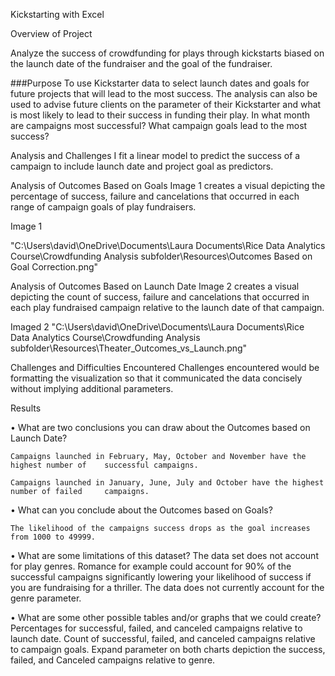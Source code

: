 Kickstarting with Excel


Overview of Project

Analyze the success of crowdfunding for plays through kickstarts biased on the launch date of the fundraiser and the goal of the fundraiser. 


###Purpose
To use Kickstarter data to select launch dates and goals for future projects that will lead to the most success. The analysis can also be used to advise future clients on the parameter of their Kickstarter and what is most likely to lead to their success in funding their play. In what month are campaigns most successful? What campaign goals lead to the most success?


Analysis and Challenges
I fit a linear model to predict the success of a campaign to include launch date and project goal as predictors. 

Analysis of Outcomes Based on Goals
Image 1 creates a visual depicting the percentage of success, failure and cancelations that occurred in each range of campaign goals of play fundraisers.


Image 1

"C:\Users\david\OneDrive\Documents\Laura Documents\Rice Data Analytics Course\Crowdfunding Analysis subfolder\Resources\Outcomes Based on Goal Correction.png"









Analysis of Outcomes Based on Launch Date
Image 2 creates a visual depicting the count of success, failure and cancelations that occurred in each play fundraised campaign relative to the launch date of that campaign.


Imaged 2
"C:\Users\david\OneDrive\Documents\Laura Documents\Rice Data Analytics Course\Crowdfunding Analysis subfolder\Resources\Theater_Outcomes_vs_Launch.png"

Challenges and Difficulties Encountered
Challenges encountered would be formatting the visualization so that it communicated the data concisely without implying additional parameters.


Results

•	What are two conclusions you can draw about the Outcomes based on Launch Date?

	Campaigns launched in February, May, October and November have the highest number of 	successful campaigns.

	Campaigns launched in January, June, July and October have the highest number of failed 	campaigns.

•	What can you conclude about the Outcomes based on Goals?

	The likelihood of the campaigns success drops as the goal increases from 1000 to 49999.

•	What are some limitations of this dataset?
	The data set does not account for play genres. Romance for example could account for 90% 	of the successful campaigns significantly lowering your 
	likelihood of success if you are fundraising for a thriller. The data does not currently account 	for the genre parameter.



•	What are some other possible tables and/or graphs that we could create?
	Percentages for successful, failed, and canceled campaigns relative to launch date. 
	Count of successful, failed, and canceled campaigns relative to campaign goals.
	Expand parameter on both charts depiction the success, failed, and Canceled campaigns 	relative to genre.


